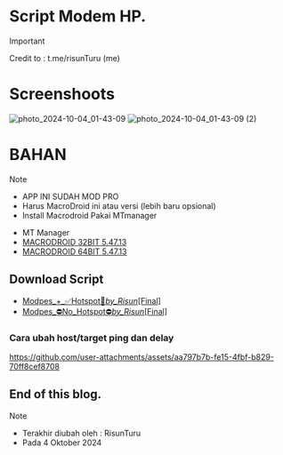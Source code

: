 # Script Modem HP.
> [!IMPORTANT]
> Credit to : t.me/risunTuru (me)

# Screenshoots
![photo_2024-10-04_01-43-09](https://github.com/user-attachments/assets/2842b4cb-2be8-43d9-9438-03714e1ac313)
![photo_2024-10-04_01-43-09 (2)](https://github.com/user-attachments/assets/5fe35197-40f0-4ab4-b458-e9a883f66fb3)

# BAHAN
> [!NOTE]
> - APP INI SUDAH MOD PRO
> - Harus MacroDroid ini atau versi (lebih baru opsional)
> - Install Macrodroid Pakai MTmanager
- MT Manager
- [MACRODROID 32BIT 5.47.13](https://github.com/risunCode/Risun-OWRT-Archive/raw/refs/heads/main/2-Script%20Modem%20HP/MacroDroid-Pro-v5.47.13_Arm32bit.apk)
- [MACRODROID 64BIT 5.47.13](https://github.com/risunCode/Risun-OWRT-Archive/raw/refs/heads/main/2-Script%20Modem%20HP/MacroDroid-Pro-v5.47.13_Arm64bit.apk)

## Download Script
- [Modpes_+_✅Hotspot📶_by_Risun_[Final]](https://github.com/risunCode/Risun-OWRT-Archive/releases/download/download-archive/Modpes_+_.Hotspot._by_Risun_.Final.zip)
- [Modpes_⛔No_Hotspot⛔_by_Risun_[Final]](https://github.com/risunCode/Risun-OWRT-Archive/releases/download/download-archive/Modpes_.No_Hotspot._by_Risun_.Final.zip)

### Cara ubah host/target ping dan delay
https://github.com/user-attachments/assets/aa797b7b-fe15-4fbf-b829-70ff8cef8708


## End of this blog.
> [!NOTE]
> - Terakhir diubah oleh : RisunTuru
> - Pada 4 Oktober 2024
